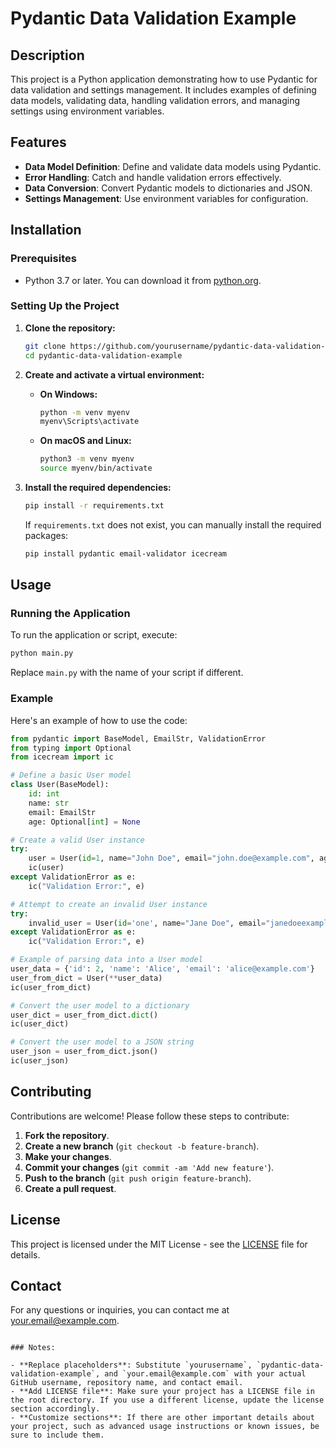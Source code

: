 
# Pydantic Data Validation Example

## Description

This project is a Python application demonstrating how to use Pydantic for data validation and settings management. It includes examples of defining data models, validating data, handling validation errors, and managing settings using environment variables.

## Features

- **Data Model Definition**: Define and validate data models using Pydantic.
- **Error Handling**: Catch and handle validation errors effectively.
- **Data Conversion**: Convert Pydantic models to dictionaries and JSON.
- **Settings Management**: Use environment variables for configuration.

## Installation

### Prerequisites

- Python 3.7 or later. You can download it from [python.org](https://www.python.org/downloads/).

### Setting Up the Project

1. **Clone the repository:**

   ```sh
   git clone https://github.com/yourusername/pydantic-data-validation-example.git
   cd pydantic-data-validation-example
   ```

2. **Create and activate a virtual environment:**

   - **On Windows:**

     ```sh
     python -m venv myenv
     myenv\Scripts\activate
     ```

   - **On macOS and Linux:**

     ```sh
     python3 -m venv myenv
     source myenv/bin/activate
     ```

3. **Install the required dependencies:**

   ```sh
   pip install -r requirements.txt
   ```

   If `requirements.txt` does not exist, you can manually install the required packages:

   ```sh
   pip install pydantic email-validator icecream
   ```

## Usage

### Running the Application

To run the application or script, execute:

```sh
python main.py
```

Replace `main.py` with the name of your script if different.

### Example

Here's an example of how to use the code:

```python
from pydantic import BaseModel, EmailStr, ValidationError
from typing import Optional
from icecream import ic

# Define a basic User model
class User(BaseModel):
    id: int
    name: str
    email: EmailStr
    age: Optional[int] = None

# Create a valid User instance
try:
    user = User(id=1, name="John Doe", email="john.doe@example.com", age=25)
    ic(user)
except ValidationError as e:
    ic("Validation Error:", e)

# Attempt to create an invalid User instance
try:
    invalid_user = User(id='one', name="Jane Doe", email="janedoeexample.com", age='twenty-five')
except ValidationError as e:
    ic("Validation Error:", e)

# Example of parsing data into a User model
user_data = {'id': 2, 'name': 'Alice', 'email': 'alice@example.com'}
user_from_dict = User(**user_data)
ic(user_from_dict)

# Convert the user model to a dictionary
user_dict = user_from_dict.dict()
ic(user_dict)

# Convert the user model to a JSON string
user_json = user_from_dict.json()
ic(user_json)
```

## Contributing

Contributions are welcome! Please follow these steps to contribute:

1. **Fork the repository**.
2. **Create a new branch** (`git checkout -b feature-branch`).
3. **Make your changes**.
4. **Commit your changes** (`git commit -am 'Add new feature'`).
5. **Push to the branch** (`git push origin feature-branch`).
6. **Create a pull request**.

## License

This project is licensed under the MIT License - see the [LICENSE](LICENSE) file for details.

## Contact

For any questions or inquiries, you can contact me at [your.email@example.com](mailto:2020tanvir@gmial.com).
```

### Notes:

- **Replace placeholders**: Substitute `yourusername`, `pydantic-data-validation-example`, and `your.email@example.com` with your actual GitHub username, repository name, and contact email.
- **Add LICENSE file**: Make sure your project has a LICENSE file in the root directory. If you use a different license, update the license section accordingly.
- **Customize sections**: If there are other important details about your project, such as advanced usage instructions or known issues, be sure to include them.